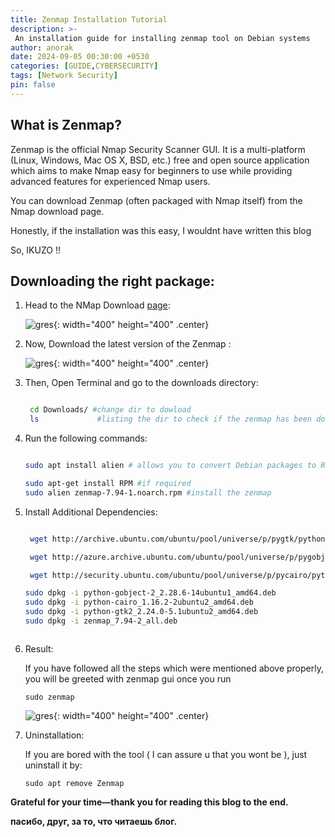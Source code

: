 ```yaml
---
title: Zenmap Installation Tutorial
description: >-
 An installation guide for installing zenmap tool on Debian systems
author: anorak
date: 2024-09-05 00:30:00 +0530
categories: [GUIDE,CYBERSECURITY]
tags: [Network Security]
pin: false
---
```


## What is Zenmap?

Zenmap is the official Nmap Security Scanner GUI. It is a multi-platform (Linux, Windows, Mac OS X, BSD, etc.) free and open source application which aims to make Nmap easy for beginners to use while providing advanced features for experienced Nmap users.

You can download Zenmap (often packaged with Nmap itself) from the Nmap download page. 

Honestly, if the installation was this easy, I wouldnt have written this blog 

So, IKUZO !!

## Downloading the right package:

  1. Head to the NMap Download [page](https://nmap.org/download):
     
     ![gres](/assets/img/202409/zen1.png){: width="400" height="400" .center}
  
  
  2. Now, Download the latest version of the Zenmap :
  
        ![gres](/assets/img/202409/zen2.png){: width="400" height="400" .center}
  
  3. Then, Open Terminal and go to the downloads directory:
  
        ```bash
        
         cd Downloads/ #change dir to dowload
         ls             #listing the dir to check if the zenmap has been downloaded
        
        ```
  
  4. Run the following commands:
  
        ```bash
        
        sudo apt install alien # allows you to convert Debian packages to RPM packages, and vice versa.
        
        sudo apt-get install RPM #if required
        sudo alien zenmap-7.94-1.noarch.rpm #install the zenmap
        
        ```
  
  5. Install Additional Dependencies:
  
        ```bash 
        
         wget http://archive.ubuntu.com/ubuntu/pool/universe/p/pygtk/python-gtk2_2.24.0-5.1ubuntu2_amd64.deb
        
         wget http://azure.archive.ubuntu.com/ubuntu/pool/universe/p/pygobject-2/python-gobject-2_2.28.6-14ubuntu1_amd64.deb
        
         wget http://security.ubuntu.com/ubuntu/pool/universe/p/pycairo/python-cairo_1.16.2-2ubuntu2_amd64.deb
        ```
  
  
        ```bash
        sudo dpkg -i python-gobject-2_2.28.6-14ubuntu1_amd64.deb
        sudo dpkg -i python-cairo_1.16.2-2ubuntu2_amd64.deb
        sudo dpkg -i python-gtk2_2.24.0-5.1ubuntu2_amd64.deb
        sudo dpkg -i zenmap_7.94-2_all.deb
        
        
        
        ```
  
  6. Result:
  
       If you have followed all the steps which were mentioned above properly, you will be greeted with zenmap gui once you run
       ```
       sudo zenmap
       ```
       ![gres](/assets/img/202409/zen3.png){: width="400" height="400" .center}
  
  7. Uninstallation:
  
      If you are bored with the tool ( I can assure u that you wont be ), just uninstall it by:
      ```
      sudo apt remove Zenmap
      ```

  

**Grateful for your time—thank you for reading this blog to the end.**

**пасибо, друг, за то, что читаешь блог.**









